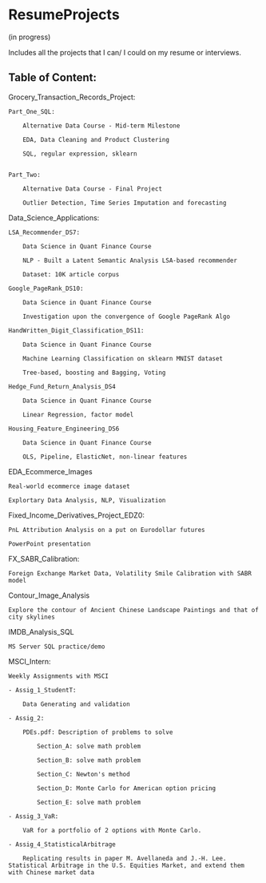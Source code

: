 # ResumeProjects
(in progress)

Includes all the projects that I can/ I could on my resume or interviews.

Table of Content:
----------------------
Grocery_Transaction_Records_Project:

    Part_One_SQL: 

        Alternative Data Course - Mid-term Milestone
        
        EDA, Data Cleaning and Product Clustering 
        
        SQL, regular expression, sklearn
        
        
    Part_Two:

        Alternative Data Course - Final Project
        
        Outlier Detection, Time Series Imputation and forecasting

Data_Science_Applications:

    LSA_Recommender_DS7:

        Data Science in Quant Finance Course

        NLP - Built a Latent Semantic Analysis LSA-based recommender 
        
        Dataset: 10K article corpus

    Google_PageRank_DS10:

        Data Science in Quant Finance Course
        
        Investigation upon the convergence of Google PageRank Algo

    HandWritten_Digit_Classification_DS11:

        Data Science in Quant Finance Course
        
        Machine Learning Classification on sklearn MNIST dataset
        
        Tree-based, boosting and Bagging, Voting
    
    Hedge_Fund_Return_Analysis_DS4

        Data Science in Quant Finance Course

        Linear Regression, factor model
    
    Housing_Feature_Engineering_DS6

        Data Science in Quant Finance Course

        OLS, Pipeline, ElasticNet, non-linear features

EDA_Ecommerce_Images

    Real-world ecommerce image dataset

    Explortary Data Analysis, NLP, Visualization

Fixed_Income_Derivatives_Project_EDZ0:

    PnL Attribution Analysis on a put on Eurodollar futures
    
    PowerPoint presentation

FX_SABR_Calibration:

    Foreign Exchange Market Data, Volatility Smile Calibration with SABR model

Contour_Image_Analysis

    Explore the contour of Ancient Chinese Landscape Paintings and that of city skylines
    
IMDB_Analysis_SQL
    
    MS Server SQL practice/demo
    
MSCI_Intern:

    Weekly Assignments with MSCI
    
    - Assig_1_StudentT:
    
        Data Generating and validation
        
    - Assig_2:
    
        PDEs.pdf: Description of problems to solve
        
            Section_A: solve math problem
            
            Section_B: solve math problem
            
            Section_C: Newton's method
            
            Section_D: Monte Carlo for American option pricing
            
            Section_E: solve math problem
            
    - Assig_3_VaR:
    
        VaR for a portfolio of 2 options with Monte Carlo.
        
    - Assig_4_StatisticalArbitrage
    
        Replicating results in paper M. Avellaneda and J.-H. Lee. Statistical Arbitrage in the U.S. Equities Market, and extend them with Chinese market data



